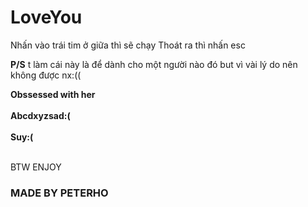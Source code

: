 # LoveYou


Nhấn vào trái tim ở giữa thì sẽ chạy
Thoát ra thì nhấn esc

**P/S** t làm cái này là để dành cho một người nào đó but vì vài lý do nên không được nx:((



**Obssessed with her <br><br>
Abcdxyzsad:(<br><br>
Suy:( <br> <br>**

BTW ENJOY

### MADE BY PETERHO
